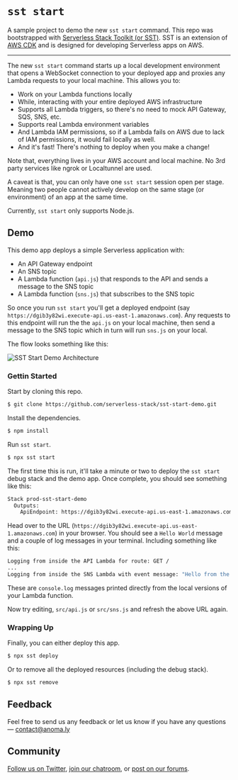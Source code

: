 # `sst start`

A sample project to demo the new `sst start` command. This repo was bootstrapped with [Serverless Stack Toolkit (or SST)](https://github.com/serverless-stack/serverless-stack). SST is an extension of [AWS CDK](https://aws.amazon.com/cdk/) and is designed for developing Serverless apps on AWS.

---

The new `sst start` command starts up a local development environment that opens a WebSocket connection to your deployed app and proxies any Lambda requests to your local machine. This allows you to:

- Work on your Lambda functions locally
- While, interacting with your entire deployed AWS infrastructure
- Supports all Lambda triggers, so there's no need to mock API Gateway, SQS, SNS, etc.
- Supports real Lambda environment variables
- And Lambda IAM permissions, so if a Lambda fails on AWS due to lack of IAM permissions, it would fail locally as well.
- And it's fast! There's nothing to deploy when you make a change!

Note that, everything lives in your AWS account and local machine. No 3rd party services like ngrok or Localtunnel are used.

A caveat is that, you can only have one `sst start` session open per stage. Meaning two people cannot actively develop on the same stage (or environment) of an app at the same time.

Currently, `sst start` only supports Node.js.

## Demo

This demo app deploys a simple Serverless application with:

- An API Gateway endpoint
- An SNS topic
- A Lambda function (`api.js`) that responds to the API and sends a message to the SNS topic
- A Lambda function (`sns.js`) that subscribes to the SNS topic

So once you run `sst start` you'll get a deployed endpoint (say `https://dgib3y82wi.execute-api.us-east-1.amazonaws.com`). Any requests to this endpoint will run the the `api.js` on your local machine, then send a message to the SNS topic which in turn will run `sns.js` on your local.

The flow looks something like this:

![SST Start Demo Architecture](https://raw.githubusercontent.com/serverless-stack/sst-start-demo/master/sst-start-demo-architecture.png)

### Gettin Started

Start by cloning this repo.

``` bash
$ git clone https://github.com/serverless-stack/sst-start-demo.git
```

Install the dependencies.

``` bash
$ npm install
```

Run `sst start`.

``` bash
$ npx sst start
```

The first time this is run, it'll take a minute or two to deploy the `sst start` debug stack and the demo app. Once complete, you should see something like this:

``` bash
Stack prod-sst-start-demo
  Outputs:
    ApiEndpoint: https://dgib3y82wi.execute-api.us-east-1.amazonaws.com
```

Head over to the URL (`https://dgib3y82wi.execute-api.us-east-1.amazonaws.com`) in your browser. You should see a `Hello World` message and a couple of log messages in your terminal. Including something like this:

``` bash
Logging from inside the API Lambda for route: GET /
...
Logging from inside the SNS Lambda with event message: "Hello from the API Lambda"
```

These are `console.log` messages printed directly from the local versions of your Lambda function.

Now try editing, `src/api.js` or `src/sns.js` and refresh the above URL again.

### Wrapping Up

Finally, you can either deploy this app.

``` bash
$ npx sst deploy
```

Or to remove all the deployed resources (including the debug stack).

``` bash
$ npx sst remove
```

## Feedback

Feel free to send us any feedback or let us know if you have any questions — [contact@anoma.ly](mailto:contact@anoma.ly)

## Community

[Follow us on Twitter](https://twitter.com/ServerlessStack), [join our chatroom](https://gitter.im/serverless-stack/Lobby), or [post on our forums](https://discourse.serverless-stack.com).
